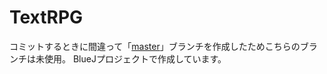 # TextRPG
コミットするときに間違って「[master](https://github.com/ZenryokuService/TextRPG/tree/master)」ブランチを作成したためこちらのブランチは未使用。
BlueJプロジェクトで作成しています。
